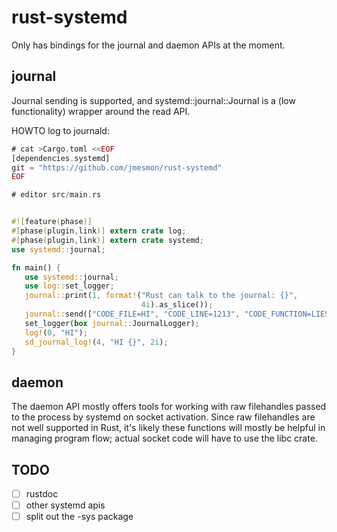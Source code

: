 rust-systemd
============

Only has bindings for the journal and daemon APIs at the moment.

journal
-------
Journal sending is supported, and systemd::journal::Journal is a (low
functionality) wrapper around the read API.

HOWTO log to journald:

```rust
# cat >Cargo.toml <<EOF
[dependencies.systemd]
git = "https://github.com/jmesmon/rust-systemd"
EOF

# editor src/main.rs


#![feature(phase)]
#[phase(plugin,link)] extern crate log;
#[phase(plugin,link)] extern crate systemd;
use systemd::journal;

fn main() {
   use systemd::journal;
   use log::set_logger;
   journal::print(1, format!("Rust can talk to the journal: {}",
                             4i).as_slice());
   journal::send(["CODE_FILE=HI", "CODE_LINE=1213", "CODE_FUNCTION=LIES"]);
   set_logger(box journal::JournalLogger);
   log!(0, "HI");
   sd_journal_log!(4, "HI {}", 2i);
}
```

daemon
------
The daemon API mostly offers tools for working with raw filehandles passed to
the process by systemd on socket activation. Since raw filehandles are not well
supported in Rust, it's likely these functions will mostly be helpful in
managing program flow; actual socket code will have to use the libc crate.

TODO
----

 - [ ] rustdoc
 - [ ] other systemd apis
 - [ ] split out the -sys package
